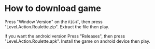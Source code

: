 # How to download game
Press "Window Version" on the `RIGHT`, then press "Level.Action.Roulette.zip". Extract the file then play.

If you want the android version Press "Releases", then press "Level.Action.Roulette.apk". Install the game on android device then play.
